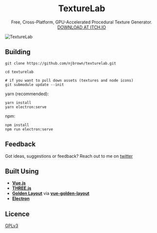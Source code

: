 <h1 align="center">
  TextureLab
</h1>

<p align="center">
  Free, Cross-Platform, GPU-Accelerated Procedural Texture Generator.<br/>
  <a href="https://njbrown.itch.io/texturelab">DOWNLOAD AT ITCH.IO</a>
</p>

![TextureLab](https://i.imgur.com/VBXk0zP.png)

## Building

```
git clone https://github.com/njbrown/texturelab.git

cd texturelab

# if you want to pull down assets (textures and node icons)
git submodule update --init

```

yarn (recommended):

```
yarn install
yarn electron:serve
```

npm:

```
npm install
npm run electron:serve
```

## Feedback

Got ideas, suggestions or feedback? Reach out to me on [twitter](https://twitter.com/njbrown92)

## Built Using

-   **[Vue.js](https://vuejs.org)**
-   **[THREE.js](https://threejs.org/)**
-   **[Golden Layout](https://golden-layout.com/)** via **[vue-golden-layout](https://github.com/emedware/vue-golden-layout)**
-   **[Electron](https://electronjs.org)**

## Licence

[GPLv3](https://github.com/njbrown/texturelab/blob/master/LICENSE)
